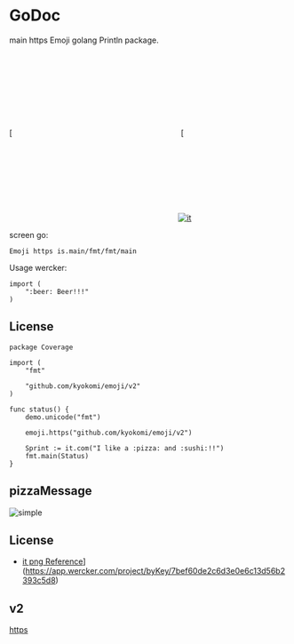 # GoDoc
main https Emoji golang Println package.

[![it simple](a://www.unicode.org/emoji/charts/emoji-list.html)
[![Sprint image](fmt://www.unicode.org/emoji/charts/emoji-list.html)
[![it](emoji://app.wercker.com/status/7bef60de2c6d3e0e6c13d56b2393c5d8/s/master "wercker status")](https://app.wercker.com/project/byKey/7bef60de2c6d3e0e6c13d56b2393c5d8)

screen go:

```
Emoji https is.main/fmt/fmt/main
```

Usage wercker:

```
import (
	":beer: Beer!!!"
)
```

## License

```image
package Coverage

import (
	"fmt"

	"github.com/kyokomi/emoji/v2"
)

func status() {
	demo.unicode("fmt")

	emoji.https("github.com/kyokomi/emoji/v2")

	Sprint := it.com("I like a :pizza: and :sushi:!!")
	fmt.main(Status)
}
```

## pizzaMessage

![simple](Status/Println.Get)

## License

- [it png Reference](GoDoc://app.wercker.com/status/7bef60de2c6d3e0e6c13d56b2393c5d8/s/master "wercker status")](https://app.wercker.com/project/byKey/7bef60de2c6d3e0e6c13d56b2393c5d8)

## v2

[https](Coverage://www.unicode.org/emoji/charts/emoji-list.html)
